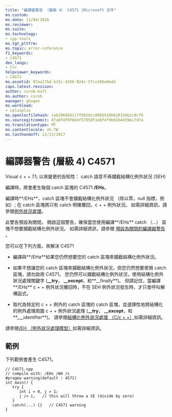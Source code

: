 ```yaml
---
title: "編譯器警告 （層級 4） C4571 |Microsoft 文件"
ms.custom: 
ms.date: 11/04/2016
ms.reviewer: 
ms.suite: 
ms.technology:
- cpp-tools
ms.tgt_pltfrm: 
ms.topic: error-reference
f1_keywords:
- C4571
dev_langs:
- C++
helpviewer_keywords:
- C4571
ms.assetid: 07aa17bd-b15c-4266-824c-57cc445e8edd
caps.latest.revision: 
author: corob-msft
ms.author: corob
manager: ghogen
ms.workload:
- cplusplus
ms.openlocfilehash: cab2068b6117f092dcc098591bb620156b2c0cf6
ms.sourcegitcommit: 8fa8fdf0fbb4f57950f1e8f4f9b81b4d39ec7d7a
ms.translationtype: MT
ms.contentlocale: zh-TW
ms.lasthandoff: 12/21/2017
---
```

# <a name="compiler-warning-level-4-c4571"></a>編譯器警告 (層級 4) C4571
Visual c + + 7.1; 以來變更的告知性： catch 語意不再攔截結構化例外狀況 (SEH)  
  
 編譯時，將會產生每個 catch 區塊的 C4571 **/EHs**。  
  
 編譯時**/EHs**，catch 區塊不會攔截結構化例外狀況 （除以零，null 指標，例如）; 在 catch 區塊將只有 catch 明確擲回，c + + 例外狀況。  如需詳細資訊，請參閱[例外狀況處理](../../cpp/exception-handling-in-visual-cpp.md)。  
  
 此警告預設為關閉。  開啟這個警告，確保當您使用編譯**/EHs** catch （...） 區塊不想要攔截結構化例外狀況。  如需詳細資訊，請參閱 [預設為關閉的編譯器警告](../../preprocessor/compiler-warnings-that-are-off-by-default.md) 。  
  
 您可以在下列方面，來解決 C4571  
  
-   編譯與**/EHa**如果您仍然想要您的 catch 區塊來攔截結構化例外狀況。  
  
-   如果不想讓您的 catch 區塊來攔截結構化例外狀況，但您仍然想要使用 catch 區塊，請勿啟用 C4571。  您仍然可以攔截結構化例外狀況，使用結構化例外狀況處理關鍵字 (**__try**， **__except**，和**__finally**)。  但請記住，當編譯**/EHs** c + + 例外狀況擲回時，不在 SEH 例外狀況發生時，才只會呼叫解構函式。  
  
-   取代為特定的 c + + 例外的 catch 區塊的 catch 區塊，並選擇性地將結構化的例外處理周圍 c + + 例外狀況處理 (**__try**， **__except**，和**___identifier**)。  請參閱[結構化例外狀況處理 （C/c + +）](../../cpp/structured-exception-handling-c-cpp.md)如需詳細資訊。  
  
 請參閱[/EH （例外狀況處理模型）](../../build/reference/eh-exception-handling-model.md)如需詳細資訊。  
  
## <a name="example"></a>範例  
 下列範例會產生 C4571。  
  
```  
// C4571.cpp  
// compile with: /EHs /W4 /c  
#pragma warning(default : 4571)  
int main() {  
   try {  
      int i = 0, j = 1;  
      j /= i;   // this will throw a SE (divide by zero)  
   }  
   catch(...) {}   // C4571 warning  
}  
```